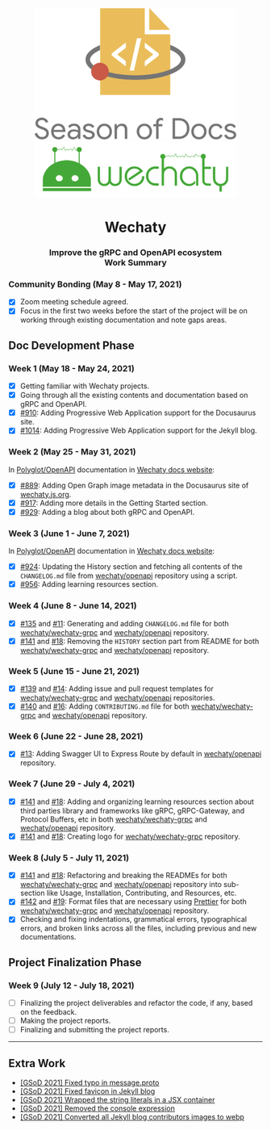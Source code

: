 <div align="center">
<img src="assets/gsod-2021-1.svg" height= "auto" width="400" />
<br />
<img src="assets/gsod-2021-2.svg" height= "auto" width="400" />
<br />
<h1>Wechaty</h1>
<h3>
Improve the gRPC and OpenAPI ecosystem
<br />
Work Summary
</h3>
</div>

### Community Bonding (May 8 - May 17, 2021)

- [x] Zoom meeting schedule agreed.
- [x] Focus in the first two weeks before the start of the project will be on working through existing documentation and note gaps areas.

## Doc Development Phase

### Week 1 (May 18 - May 24, 2021)

- [x] Getting familiar with Wechaty projects.
- [x] Going through all the existing contents and documentation based on gRPC and OpenAPI.
- [x] [#910](https://github.com/wechaty/wechaty.js.org/pull/910): Adding Progressive Web Application support for the Docusaurus site.
- [x] [#1014](https://github.com/wechaty/wechaty.js.org/pull/1014): Adding Progressive Web Application support for the Jekyll blog.

### Week 2 (May 25 - May 31, 2021)

In [Polyglot/OpenAPI](http://wechaty.js.org/docs/polyglot/openapi/) documentation in [Wechaty docs website](https://wechaty.js.org/docs/):

- [x] [#889](https://github.com/wechaty/wechaty.js.org/pull/889): Adding Open Graph image metadata in the Docusaurus site of [wechaty.js.org](https://wechaty.js.org/).
- [x] [#917](https://github.com/wechaty/wechaty.js.org/pull/917): Adding more details in the Getting Started section.
- [x] [#929](https://github.com/wechaty/wechaty.js.org/pull/929): Adding a blog about both gRPC and OpenAPI.

### Week 3 (June 1 - June 7, 2021)

In [Polyglot/OpenAPI](http://wechaty.js.org/docs/polyglot/openapi/) documentation in [Wechaty docs website](https://wechaty.js.org/docs/):

- [x] [#924](https://github.com/wechaty/wechaty.js.org/pull/924): Updating the History section and fetching all contents of the `CHANGELOG.md` file from [wechaty/openapi](https://github.com/wechaty/openapi) repository using a script.
- [x] [#956](https://github.com/wechaty/wechaty.js.org/pull/956): Adding learning resources section.

### Week 4 (June 8 - June 14, 2021)

- [x] [#135](https://github.com/wechaty/grpc/pull/135) and [#11](https://github.com/wechaty/openapi/pull/11): Generating and adding `CHANGELOG.md` file for both [wechaty/wechaty-grpc](https://github.com/wechaty/grpc) and [wechaty/openapi](https://github.com/wechaty/openapi) repository.
- [x] [#141](https://github.com/wechaty/grpc/pull/141) and [#18](https://github.com/wechaty/openapi/pull/18): Removing the `HISTORY` section part from README for both [wechaty/wechaty-grpc](https://github.com/wechaty/grpc) and [wechaty/openapi](https://github.com/wechaty/openapi) repository.

### Week 5 (June 15 - June 21, 2021)

- [x] [#139](https://github.com/wechaty/grpc/pull/139) and [#14](https://github.com/wechaty/openapi/pull/14): Adding issue and pull request templates for [wechaty/wechaty-grpc](https://github.com/wechaty/grpc) and [wechaty/openapi](https://github.com/wechaty/openapi) repositories.
- [x] [#140](https://github.com/wechaty/grpc/pull/140) and [#16](https://github.com/wechaty/openapi/pull/16): Adding `CONTRIBUTING.md` file for both [wechaty/wechaty-grpc](https://github.com/wechaty/grpc) and [wechaty/openapi](https://github.com/wechaty/openapi) repository.

### Week 6 (June 22 - June 28, 2021)

- [x] [#13](https://github.com/wechaty/openapi/pull/13): Adding Swagger UI to Express Route by default in [wechaty/openapi](https://github.com/wechaty/openapi) repository.

### Week 7 (June 29 - July 4, 2021)

- [x] [#141](https://github.com/wechaty/grpc/pull/141) and [#18](https://github.com/wechaty/openapi/pull/18): Adding and organizing learning resources section about third parties library and frameworks like gRPC, gRPC-Gateway, and Protocol Buffers, etc in both [wechaty/wechaty-grpc](https://github.com/wechaty/grpc) and [wechaty/openapi](https://github.com/wechaty/openapi) repository.
- [x] [#141](https://github.com/wechaty/grpc/pull/141) and [#18](https://github.com/wechaty/openapi/pull/18): Creating logo for [wechaty/wechaty-grpc](https://github.com/wechaty/grpc) repository.

### Week 8 (July 5 - July 11, 2021)

- [x] [#141](https://github.com/wechaty/grpc/pull/141) and [#18](https://github.com/wechaty/openapi/pull/18): Refactoring and breaking the READMEs for both [wechaty/wechaty-grpc](https://github.com/wechaty/grpc) and [wechaty/openapi](https://github.com/wechaty/openapi) repository into sub-section like Usage, Installation, Contributing, and Resources, etc.
- [x] [#142](https://github.com/wechaty/grpc/pull/142) and [#19](https://github.com/wechaty/openapi/pull/19): Format files that are necessary using [Prettier](https://prettier.io) for both [wechaty/wechaty-grpc](https://github.com/wechaty/grpc) and [wechaty/openapi](https://github.com/wechaty/openapi) repository.
- [x] Checking and fixing indentations, grammatical errors, typographical errors, and broken links across all the files, including previous and new documentations.

## Project Finalization Phase

### Week 9 (July 12 - July 18, 2021)

- [ ] Finalizing the project deliverables and refactor the code, if any, based on the feedback.
- [ ] Making the project reports.
- [ ] Finalizing and submitting the project reports.

---

## Extra Work

- [[GSoD 2021] Fixed typo in message.proto](https://github.com/wechaty/grpc/pull/133)
- [[GSoD 2021] Fixed favicon in Jekyll blog](https://github.com/wechaty/wechaty.js.org/pull/880)
- [[GSoD 2021] Wrapped the string literals in a JSX container](https://github.com/wechaty/wechaty.js.org/pull/1008)
- [[GSoD 2021] Removed the console expression](https://github.com/wechaty/wechaty.js.org/pull/1010)
- [[GSoD 2021] Converted all Jekyll blog contributors images to webp](https://github.com/wechaty/wechaty.js.org/pull/1072)

